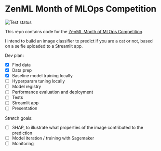 # ZenML Month of MLOps Competition

![Test status](https://github.com/MarinaWyss/zenml-mlops-competition/workflows/run-tests/badge.svg)

This repo contains code for the [ZenML Month of MLOps Competition](https://blog.zenml.io/mlops-competition/).

I intend to build an image classifier to predict if you are a cat or not, based on a selfie uploaded to a Streamlit app.

Dev plan:

- [X] Find data
- [X] Data prep
- [X] Baseline model training locally
- [ ] Hyperparam tuning locally
- [ ] Model registry
- [ ] Performance evaluation and deployment
- [ ] Tests
- [ ] Streamlit app
- [ ] Presentation

Stretch goals:

- [ ] SHAP, to illustrate what properties of the image contributed to the prediction
- [ ] Model iteration / training with Sagemaker
- [ ] Monitoring
